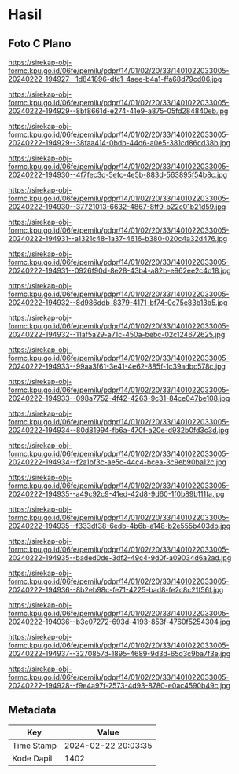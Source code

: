 # Hasil

## Foto C Plano

https://sirekap-obj-formc.kpu.go.id/06fe/pemilu/pdpr/14/01/02/20/33/1401022033005-20240222-194927--1d841896-dfc1-4aee-b4a1-ffa68d79cd06.jpg

https://sirekap-obj-formc.kpu.go.id/06fe/pemilu/pdpr/14/01/02/20/33/1401022033005-20240222-194929--8bf8661d-e274-41e9-a875-05fd284840eb.jpg

https://sirekap-obj-formc.kpu.go.id/06fe/pemilu/pdpr/14/01/02/20/33/1401022033005-20240222-194929--38faa414-0bdb-44d6-a0e5-381cd86cd38b.jpg

https://sirekap-obj-formc.kpu.go.id/06fe/pemilu/pdpr/14/01/02/20/33/1401022033005-20240222-194930--4f7fec3d-5efc-4e5b-883d-563895f54b8c.jpg

https://sirekap-obj-formc.kpu.go.id/06fe/pemilu/pdpr/14/01/02/20/33/1401022033005-20240222-194930--37721013-6632-4867-8ff9-b22c01b21d59.jpg

https://sirekap-obj-formc.kpu.go.id/06fe/pemilu/pdpr/14/01/02/20/33/1401022033005-20240222-194931--a1321c48-1a37-4616-b380-020c4a32d476.jpg

https://sirekap-obj-formc.kpu.go.id/06fe/pemilu/pdpr/14/01/02/20/33/1401022033005-20240222-194931--0926f90d-8e28-43b4-a82b-e962ee2c4d18.jpg

https://sirekap-obj-formc.kpu.go.id/06fe/pemilu/pdpr/14/01/02/20/33/1401022033005-20240222-194932--8d986ddb-8379-4171-bf74-0c75e83b13b5.jpg

https://sirekap-obj-formc.kpu.go.id/06fe/pemilu/pdpr/14/01/02/20/33/1401022033005-20240222-194932--11af5a29-a71c-450a-bebc-02c124672625.jpg

https://sirekap-obj-formc.kpu.go.id/06fe/pemilu/pdpr/14/01/02/20/33/1401022033005-20240222-194933--99aa3f61-3e41-4e62-885f-1c39adbc578c.jpg

https://sirekap-obj-formc.kpu.go.id/06fe/pemilu/pdpr/14/01/02/20/33/1401022033005-20240222-194933--098a7752-4f42-4263-9c31-84ce047be108.jpg

https://sirekap-obj-formc.kpu.go.id/06fe/pemilu/pdpr/14/01/02/20/33/1401022033005-20240222-194934--80d81994-fb6a-470f-a20e-d932b0fd3c3d.jpg

https://sirekap-obj-formc.kpu.go.id/06fe/pemilu/pdpr/14/01/02/20/33/1401022033005-20240222-194934--f2a1bf3c-ae5c-44c4-bcea-3c9eb90ba12c.jpg

https://sirekap-obj-formc.kpu.go.id/06fe/pemilu/pdpr/14/01/02/20/33/1401022033005-20240222-194935--a49c92c9-41ed-42d8-9d60-1f0b89b111fa.jpg

https://sirekap-obj-formc.kpu.go.id/06fe/pemilu/pdpr/14/01/02/20/33/1401022033005-20240222-194935--f333df38-6edb-4b6b-a148-b2e555b403db.jpg

https://sirekap-obj-formc.kpu.go.id/06fe/pemilu/pdpr/14/01/02/20/33/1401022033005-20240222-194935--baded0de-3df2-49c4-9d0f-a09034d6a2ad.jpg

https://sirekap-obj-formc.kpu.go.id/06fe/pemilu/pdpr/14/01/02/20/33/1401022033005-20240222-194936--8b2eb98c-fe71-4225-bad8-fe2c8c21f56f.jpg

https://sirekap-obj-formc.kpu.go.id/06fe/pemilu/pdpr/14/01/02/20/33/1401022033005-20240222-194936--b3e07272-693d-4193-853f-4760f5254304.jpg

https://sirekap-obj-formc.kpu.go.id/06fe/pemilu/pdpr/14/01/02/20/33/1401022033005-20240222-194937--3270857d-1895-4689-9d3d-65d3c9ba7f3e.jpg

https://sirekap-obj-formc.kpu.go.id/06fe/pemilu/pdpr/14/01/02/20/33/1401022033005-20240222-194928--f9e4a97f-2573-4d93-8780-e0ac4590b49c.jpg


## Metadata

| Key        | Value               |
| ---------- | ------------------- |
| Time Stamp | 2024-02-22 20:03:35 |
| Kode Dapil | 1402                |



